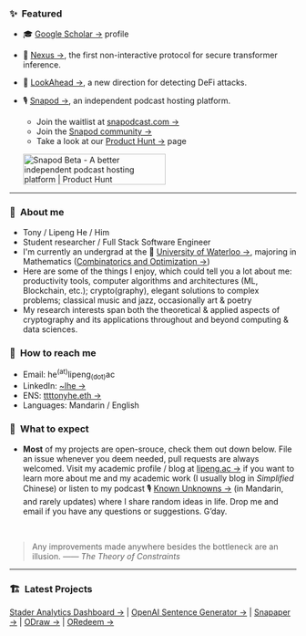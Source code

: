 ### :sparkles:&nbsp; Featured
- :mortar_board: [Google Scholar →](https://scholar.google.com/citations?user=6yFlE_sAAAAJ) profile
- :dna: [Nexus →](https://github.com/zju-abclab/NEXUS), the first non-interactive protocol for secure transformer inference.
- :eyes: [LookAhead →](https://arxiv.org/abs/2401.07261), a new direction for detecting DeFi attacks.
- :studio_microphone: [Snapod →](https://www.snapodcast.com), an independent podcast hosting platform.
  - Join the waitlist at [snapodcast.com →](https://www.snapodcast.com)
  - Join the [Snapod community →](https://github.com/orgs/Snapodcast/discussions)
  - Take a look at our [Product Hunt →](https://www.producthunt.com/posts/snapod-beta) page

  <a href="https://www.producthunt.com/posts/snapod-beta?utm_source=badge-featured&utm_medium=badge&utm_souce=badge-snapod-beta" target="_blank"><img src="https://api.producthunt.com/widgets/embed-image/v1/featured.svg?post_id=295290&theme=light" alt="Snapod Beta - A better independent podcast hosting platform | Product Hunt" style="width: 250px; height: 54px;" width="250" height="54" /></a>

---

### :raising_hand:&nbsp; About me
- Tony / Lipeng He / Him
- Student researcher / Full Stack Software Engineer
- I'm currently an undergrad at the :school:&nbsp;[University of Waterloo →](https://uwaterloo.ca), majoring in Mathematics ([Combinatorics and Optimization →](https://uwaterloo.ca/combinatorics-and-optimization))
- Here are some of the things I enjoy, which could tell you a lot about me: productivity tools, computer algorithms and architectures (ML, Blockchain, etc.); crypto(graphy), elegant solutions to complex problems; classical music and jazz, occasionally art & poetry
- My research interests span both the theoretical & applied aspects of cryptography and its applications throughout and beyond computing & data sciences.


### :information_desk_person:&nbsp; How to reach me
- Email: he<sup>(at)</sup>lipeng<sub>(dot)</sub>ac
- LinkedIn: [~lhe →](https://www.linkedin.com/in/~lhe)
- ENS: [ttttonyhe.eth →](https://app.ens.domains/ttttonyhe.eth)
- Languages: Mandarin / English


### :no_good:&nbsp; What to expect
- **Most** of my projects are open-srouce, check them out down below. File an issue whenever you deem needed, pull requests are always welcomed. Visit my academic profile / blog at [lipeng.ac →](https://lipeng.ac) if you want to learn more about me and my academic work (I usually blog in *Simplified* Chinese) or listen to my podcast :studio_microphone:&nbsp;[Known Unknowns →](https://kukfm.com) (in Mandarin, and rarely updates) where I share random ideas in life. Drop me and email if you have any questions or suggestions. G’day.

<br/>

> Any improvements made anywhere besides the bottleneck are an illusion.
> —— *The Theory of Constraints*

---

### :building_construction:&nbsp; Latest Projects
[Stader Analytics Dashboard →](https://github.com/ttttonyhe/stader-graph-dashboard) | [OpenAI Sentence Generator →](https://github.com/ttttonyhe/openai-sentence-generator) | [Snapaper →](https://github.com/Snapaper) | [ODraw →](https://github.com/ttttonyhe/odraw) | [ORedeem →](https://github.com/ttttonyhe/oredeem-nodejs)

